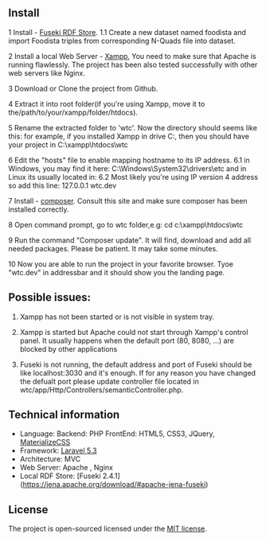 ## Install

1 Install - [Fuseki RDF Store](https://jena.apache.org/download/#apache-jena-fuseki).
1.1 Create a new dataset named foodista and import Foodista triples from corresponding N-Quads file into dataset. 

2 Install a local Web Server - [Xampp](https://www.apachefriends.org/download.html), You need to make sure that Apache is running flawlessly. The project has been also tested successfully with other web servers like Nginx. 

3 Download or Clone the project from Github.

4 Extract it into root folder(if you're using Xampp, move it to the/path/to/your/xampp/folder/htdocs).

5 Rename the extracted folder to 'wtc'. Now the directory should seems like this: for example, if you installed Xampp in drive C:, then you should have your project in C:\xampp\htdocs\wtc

6 Edit the "hosts" file to enable mapping hostname to its IP address. 
6.1 in Windows, you may find it here: C:\Windows\System32\drivers\etc and in Linux its usually located in: 
6.2 Most likely you're using IP version 4 address so add this line: 127.0.0.1	wtc.dev

7 Install - [composer](https://getcomposer.org/download/). Consult this site and make sure composer has been installed correctly. 

8 Open command prompt, go to wtc folder,e.g: cd c:\xampp\htdocs\wtc

9 Run the command "Composer update". It will find, download and add all needed packages. Please be patient. It may take some minutes.

10 Now you are able to run the project in your favorite browser. Tyoe "wtc.dev" in addressbar and it should show you the landing page. 


## Possible issues:

1. Xampp has not been started or is not visible in system tray.

2. Xampp is started but Apache could not start through Xampp's control panel. It usually happens when the default port (80, 8080, ...) are blocked by other applications

3. Fuseki is not running, the default address and port of Fuseki should be like localhost:3030 and it's enough. If for any reason you have changed the defualt port please update controller file located in wtc/app/Http/Controllers/semanticController.php.



## Technical information

- Language:
  Backend: PHP
  FrontEnd: HTML5, CSS3, JQuery, [MaterializeCSS](http://materializecss.com/)
- Framework: [Laravel 5.3](https://laravel.com/) 
- Architecture: MVC
- Web Server: Apache  , Nginx 
- Local RDF Store: [Fuseki 2.4.1] (https://jena.apache.org/download/#apache-jena-fuseki)


## License

The project is open-sourced licensed under the [MIT license](http://opensource.org/licenses/MIT).
